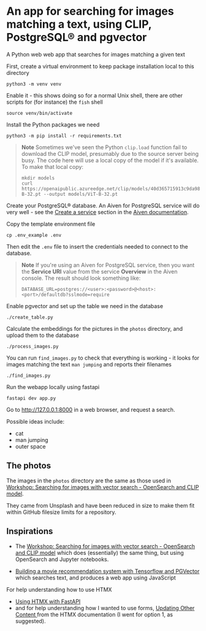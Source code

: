 # An app for searching for images matching a text, using CLIP, PostgreSQL® and pgvector

A Python web web app that searches for images matching a given text


First, create a virtual environment to keep package installation local to this directory
```shell
python3 -m venv venv
```

Enable it - this shows doing so for a normal Unix shell, there are other
scripts for (for instance) the `fish` shell
```shell
source venv/bin/activate
```

Install the Python packages we need
```shell
python3 -m pip install -r requirements.txt
```

> **Note** Sometimes we've seen the Python `clip.load` function fail to download the CLIP model, presumably due to the source server being busy. The code here will use a local copy of the model if it's available. To make that local copy:
>
>     mkdir models
>     curl https://openaipublic.azureedge.net/clip/models/40d365715913c9da98579312b702a82c18be219cc2a73407c4526f58eba950af/ViT-B-32.pt --output models/ViT-B-32.pt

Create your PostgreSQL® database. An Aiven for PostgreSQL service will do very
well - see the [Create a
service](https://aiven.io/docs/products/postgresql/get-started#create-a-service)
section in the [Aiven documentation](https://aiven.io/docs).

Copy the template environment file
```shell
cp .env_example .env
```
Then edit the `.env` file to insert the credentials needed to connect to the
database.

> **Note** If you're using an Aiven for PostgreSQL service, then you want the
**Service URI** value from the service **Overview** in the Aiven console.
> The result should look something like:
>
>     DATABASE_URL=postgres://<user>:<password>@<host>:<port>/defaultdb?sslmode=require

Enable pgvector and set up the table we need in the database
```shell
./create_table.py
```

Calculate the embeddings for the pictures in the `photos` directory, and
upload them to the database
```shell
./process_images.py
```

You can run `find_images.py` to check that everything is working - it looks
for images matching the text `man jumping` and reports their filenames
```shell
./find_images.py
```

Run the webapp locally using fastapi
```shell
fastapi dev app.py
```

Go to http://127.0.0.1:8000 in a web browser, and request a search.

Possible ideas include:
* cat
* man jumping
* outer space

## The photos

The images in the `photos` directory are the same as those used in [Workshop: Searching for images with vector search - OpenSearch and CLIP model](https://github.com/Aiven-Labs/workshop-multimodal-search-CLIP-OpenSearch).

They came from Unsplash and have been reduced in size to make them fit within
GitHub filesize limits for a repository.


## Inspirations

* The [Workshop: Searching for images with vector search - OpenSearch and CLIP
  model](https://github.com/Aiven-Labs/workshop-multimodal-search-CLIP-OpenSearch)
  which does (essentially) the same thing, but using OpenSearch and Jupyter
  notebooks.

* [Building a movie recommendation system with Tensorflow and
  PGVector](https://github.com/Aiven-Labs/pgvector-tensorflow-movie-recommendations-workshop)
  which searches text, and produces a web app using JavaScript

For help understanding how to use HTMX
* [Using HTMX with FastAPI](https://testdriven.io/blog/fastapi-htmx/)
* and for help understanding how I wanted to use forms, [Updating Other Content
](https://htmx.org/examples/update-other-content/) from the HTMX documentation
(I went for option 1, as suggested).

